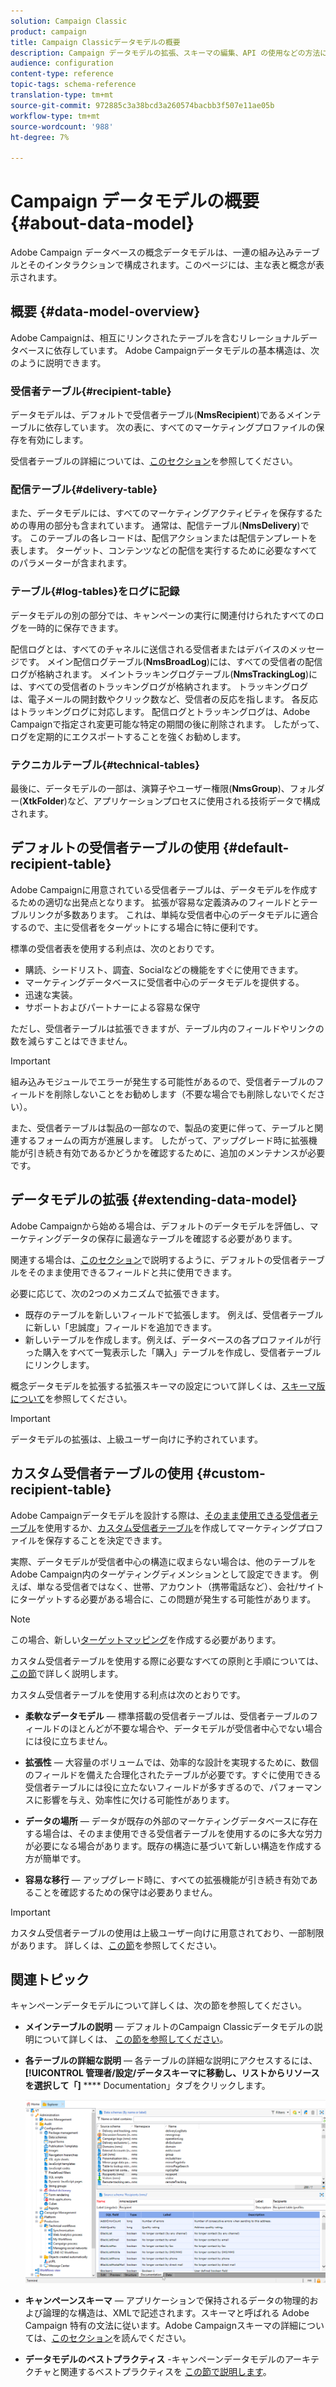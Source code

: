 ```yaml
---
solution: Campaign Classic
product: campaign
title: Campaign Classicデータモデルの概要
description: Campaign データモデルの拡張、スキーマの編集、API の使用などの方法について説明します
audience: configuration
content-type: reference
topic-tags: schema-reference
translation-type: tm+mt
source-git-commit: 972885c3a38bcd3a260574bacbb3f507e11ae05b
workflow-type: tm+mt
source-wordcount: '988'
ht-degree: 7%

---
```



# Campaign データモデルの概要{#about-data-model}

Adobe Campaign データベースの概念データモデルは、一連の組み込みテーブルとそのインタラクションで構成されます。このページには、主な表と概念が表示されます。

## 概要 {#data-model-overview}

Adobe Campaignは、相互にリンクされたテーブルを含むリレーショナルデータベースに依存しています。 Adobe Campaignデータモデルの基本構造は、次のように説明できます。

### 受信者テーブル{#recipient-table}

データモデルは、デフォルトで受信者テーブル(**NmsRecipient**)であるメインテーブルに依存しています。 次の表に、すべてのマーケティングプロファイルの保存を有効にします。

受信者テーブルの詳細については、[このセクション](#default-recipient-table)を参照してください。

### 配信テーブル{#delivery-table}

また、データモデルには、すべてのマーケティングアクティビティを保存するための専用の部分も含まれています。 通常は、配信テーブル(**NmsDelivery**)です。 このテーブルの各レコードは、配信アクションまたは配信テンプレートを表します。 ターゲット、コンテンツなどの配信を実行するために必要なすべてのパラメーターが含まれます。

### テーブル{#log-tables}をログに記録

データモデルの別の部分では、キャンペーンの実行に関連付けられたすべてのログを一時的に保存できます。

配信ログとは、すべてのチャネルに送信される受信者またはデバイスのメッセージです。 メイン配信ログテーブル(**NmsBroadLog**)には、すべての受信者の配信ログが格納されます。
メイントラッキングログテーブル(**NmsTrackingLog**)には、すべての受信者のトラッキングログが格納されます。 トラッキングログは、電子メールの開封数やクリック数など、受信者の反応を指します。 各反応はトラッキングログに対応します。
配信ログとトラッキングログは、Adobe Campaignで指定され変更可能な特定の期間の後に削除されます。 したがって、ログを定期的にエクスポートすることを強くお勧めします。

### テクニカルテーブル{#technical-tables}

最後に、データモデルの一部は、演算子やユーザー権限(**NmsGroup**)、フォルダー(**XtkFolder**)など、アプリケーションプロセスに使用される技術データで構成されます。

## デフォルトの受信者テーブルの使用 {#default-recipient-table}

Adobe Campaignに用意されている受信者テーブルは、データモデルを作成するための適切な出発点となります。 拡張が容易な定義済みのフィールドとテーブルリンクが多数あります。 これは、単純な受信者中心のデータモデルに適合するので、主に受信者をターゲットにする場合に特に便利です。

標準の受信者表を使用する利点は、次のとおりです。

* 購読、シードリスト、調査、Socialなどの機能をすぐに使用できます。
* マーケティングデータベースに受信者中心のデータモデルを提供する。
* 迅速な実装。
* サポートおよびパートナーによる容易な保守

ただし、受信者テーブルは拡張できますが、テーブル内のフィールドやリンクの数を減らすことはできません。

>[!IMPORTANT]
>
>組み込みモジュールでエラーが発生する可能性があるので、受信者テーブルのフィールドを削除しないことをお勧めします（不要な場合でも削除しないでください）。

また、受信者テーブルは製品の一部なので、製品の変更に伴って、テーブルと関連するフォームの両方が進展します。 したがって、アップグレード時に拡張機能が引き続き有効であるかどうかを確認するために、追加のメンテナンスが必要です。

## データモデルの拡張 {#extending-data-model}

Adobe Campaignから始める場合は、デフォルトのデータモデルを評価し、マーケティングデータの保存に最適なテーブルを確認する必要があります。

関連する場合は、[このセクション](#default-recipient-table)で説明するように、デフォルトの受信者テーブルをそのまま使用できるフィールドと共に使用できます。

必要に応じて、次の2つのメカニズムで拡張できます。

* 既存のテーブルを新しいフィールドで拡張します。 例えば、受信者テーブルに新しい「忠誠度」フィールドを追加できます。
* 新しいテーブルを作成します。例えば、データベースの各プロファイルが行った購入をすべて一覧表示した「購入」テーブルを作成し、受信者テーブルにリンクします。

概念データモデルを拡張する拡張スキーマの設定について詳しくは、[スキーマ版について](../../configuration/using/about-schema-edition.md)を参照してください。

>[!IMPORTANT]
>
>データモデルの拡張は、上級ユーザー向けに予約されています。

## カスタム受信者テーブルの使用 {#custom-recipient-table}

Adobe Campaignデータモデルを設計する際は、[そのまま使用できる受信者テーブル](#default-recipient-table)を使用するか、[カスタム受信者テーブル](../../configuration/using/about-custom-recipient-table.md)を作成してマーケティングプロファイルを保存することを決定できます。

実際、データモデルが受信者中心の構造に収まらない場合は、他のテーブルをAdobe Campaign内のターゲティングディメンションとして設定できます。 例えば、単なる受信者ではなく、世帯、アカウント（携帯電話など）、会社/サイトにターゲットする必要がある場合に、この問題が発生する可能性があります。

>[!NOTE]
>
>この場合、新しい[ターゲットマッピング](../../configuration/using/target-mapping.md)を作成する必要があります。

カスタム受信者テーブルを使用する際に必要なすべての原則と手順については、[この節](../../configuration/using/about-custom-recipient-table.md)で詳しく説明します。

カスタム受信者テーブルを使用する利点は次のとおりです。

* **柔軟なデータモデル**  — 標準搭載の受信者テーブルは、受信者テーブルのフィールドのほとんどが不要な場合や、データモデルが受信者中心でない場合には役に立ちません。

* **拡張性**  — 大容量のボリュームでは、効率的な設計を実現するために、数個のフィールドを備えた合理化されたテーブルが必要です。すぐに使用できる受信者テーブルには役に立たないフィールドが多すぎるので、パフォーマンスに影響を与え、効率性に欠ける可能性があります。

* **データの場所**  — データが既存の外部のマーケティングデータベースに存在する場合は、そのまま使用できる受信者テーブルを使用するのに多大な労力が必要になる場合があります。既存の構造に基づいて新しい構造を作成する方が簡単です。

* **容易な移行**  — アップグレード時に、すべての拡張機能が引き続き有効であることを確認するための保守は必要ありません。

>[!IMPORTANT]
>
>カスタム受信者テーブルの使用は上級ユーザー向けに用意されており、一部制限があります。 詳しくは、[この節](../../configuration/using/about-custom-recipient-table.md)を参照してください。

## 関連トピック

キャンペーンデータモデルについて詳しくは、次の節を参照してください。

* **メインテーブルの説明**  — デフォルトのCampaign Classicデータモデルの説明について詳しくは、 [この節を参照してください](../../configuration/using/data-model-description.md)。

* **各テーブルの詳細な説明**  — 各テーブルの詳細な説明にアクセスするには、 **[!UICONTROL 管理者/設定/データスキーマに移動し、リストからリソースを選択して「]** **** Documentation」タブをクリックします。

   ![](assets/data-model_documentation-tab.png)


* **キャンペーンスキーマ**  — アプリケーションで保持されるデータの物理的および論理的な構造は、XMLで記述されます。スキーマと呼ばれる Adobe Campaign 特有の文法に従います。Adobe Campaignスキーマの詳細については、[このセクション](../../configuration/using/about-schema-reference.md)を読んでください。

* **データモデルのベストプラクティス** -キャンペーンデータモデルのアーキテクチャと関連するベストプラクティスを [この節で説明します](../../configuration/using/data-model-best-practices.md#data-model-architecture)。
